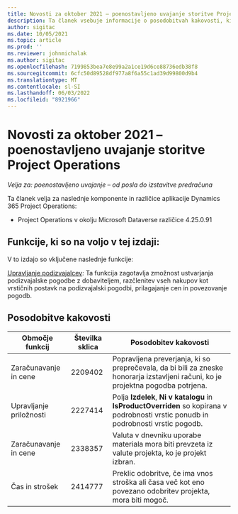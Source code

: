 ```yaml
---
title: Novosti za oktober 2021 – poenostavljeno uvajanje storitve Project Operations
description: Ta članek vsebuje informacije o posodobitvah kakovosti, ki so na voljo v izdaji poenostavljenega uvajanja storitve Project Operations za oktober 2021.
author: sigitac
ms.date: 10/05/2021
ms.topic: article
ms.prod: ''
ms.reviewer: johnmichalak
ms.author: sigitac
ms.openlocfilehash: 7199853bea7e8e99a2a1ce19d6ce88736edb38f8
ms.sourcegitcommit: 6cfc50d89528df977a8f6a55c1ad39d99800d9b4
ms.translationtype: MT
ms.contentlocale: sl-SI
ms.lasthandoff: 06/03/2022
ms.locfileid: "8921966"
---
```

# <a name="whats-new-october-2021---project-operations-lite-deployment"></a>Novosti za oktober 2021 – poenostavljeno uvajanje storitve Project Operations

_Velja za: poenostavljeno uvajanje – od posla do izstavitve predračuna_

Ta članek velja za naslednje komponente in različice aplikacije Dynamics 365 Project Operations:

  - Project Operations v okolju Microsoft Dataverse različice 4.25.0.91


## <a name="features-included-in-this-release"></a>Funkcije, ki so na voljo v tej izdaji:

V to izdajo so vključene naslednje funkcije:

[Upravljanje podizvajalcev](../subcontracting/managing-subcontracts-overview.md): Ta funkcija zagotavlja zmožnost ustvarjanja podizvajalske pogodbe z dobaviteljem, razčlenitev vseh nakupov kot vrstičnih postavk na podizvajalski pogodbi, prilagajanje cen in povezovanje pogodb.


## <a name="quality-updates"></a>Posodobitve kakovosti

| **Območje funkcij** | **Številka sklica** | **Posodobitev kakovosti** |
| --- | --- | --- |
| Zaračunavanje in cene | 2209402 | Popravljena preverjanja, ki so preprečevala, da bi bili za zneske honorarja izstavljeni računi, ko je projektna pogodba potrjena. |
| Upravljanje priložnosti | 2227414 | Polja **Izdelek**, **Ni v katalogu** in **IsProductOverriden** so kopirana v podrobnosti vrstic ponudb in podrobnosti vrstic pogodb. |
| Zaračunavanje in cene | 2338357 | Valuta v dnevniku uporabe materiala mora biti prevzeta iz valute projekta, ko je projekt izbran. |
| Čas in strošek | 2414777 | Preklic odobritve, če ima vnos stroška ali časa več kot eno povezano odobritev projekta, mora biti mogoč. |
